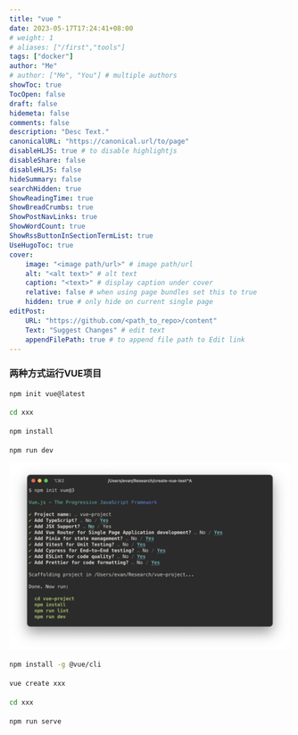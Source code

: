 ```yaml
---
title: "vue "
date: 2023-05-17T17:24:41+08:00
# weight: 1
# aliases: ["/first","tools"]
tags: ["docker"]
author: "Me"
# author: ["Me", "You"] # multiple authors
showToc: true
TocOpen: false
draft: false
hidemeta: false
comments: false
description: "Desc Text."
canonicalURL: "https://canonical.url/to/page"
disableHLJS: true # to disable highlightjs
disableShare: false
disableHLJS: false
hideSummary: false
searchHidden: true
ShowReadingTime: true
ShowBreadCrumbs: true
ShowPostNavLinks: true
ShowWordCount: true
ShowRssButtonInSectionTermList: true
UseHugoToc: true
cover:
    image: "<image path/url>" # image path/url
    alt: "<alt text>" # alt text
    caption: "<text>" # display caption under cover
    relative: false # when using page bundles set this to true
    hidden: true # only hide on current single page
editPost:
    URL: "https://github.com/<path_to_repo>/content"
    Text: "Suggest Changes" # edit text
    appendFilePath: true # to append file path to Edit link
---
```


### 两种方式运行VUE项目

```bash
npm init vue@latest

cd xxx

npm install

npm run dev
```

![image-20230119200652850](index.assets/image-20230119200652850.png)

```bash
npm install -g @vue/cli

vue create xxx

cd xxx

npm run serve

```

